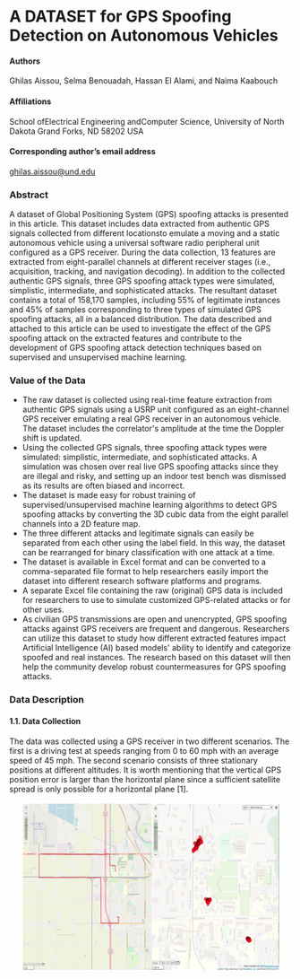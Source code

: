 # A DATASET for GPS Spoofing Detection on Autonomous Vehicles
#### Authors
Ghilas Aissou, Selma Benouadah, Hassan El Alami, and Naima Kaabouch
#### Affiliations
School ofElectrical Engineering andComputer Science, University of North Dakota Grand Forks, ND 58202
USA
#### Corresponding author’s email address
ghilas.aissou@und.edu
### Abstract
A dataset of Global Positioning System (GPS) spoofing attacks is presented in this article. This dataset includes data extracted 
from authentic GPS signals collected from different locationsto emulate a moving and a static autonomous vehicle using a universal
software radio peripheral unit configured as a GPS receiver. During the data collection, 13 features are extracted from eight-parallel 
channels at different receiver stages (i.e., acquisition, tracking, and navigation decoding). In addition to the collected authentic GPS 
signals, three GPS spoofing attack types were simulated, simplistic, intermediate, and sophisticated attacks. The resultant dataset 
contains a total of 158,170 samples, including 55% of legitimate instances and 45% of samples corresponding to three types of 
simulated GPS spoofing attacks, all in a balanced distribution. The data described and attached to this article can be used to 
investigate the effect of the GPS spoofing attack on the extracted features and contribute to the development of GPS spoofing attack 
detection techniques based on supervised and unsupervised machine learning.

### Value of the Data
- The raw dataset is collected using real-time feature extraction from authentic GPS signals using a USRP unit configured as 
an eight-channel GPS receiver emulating a real GPS receiver in an autonomous vehicle. The dataset includes the correlator's 
amplitude at the time the Doppler shift is updated.
- Using the collected GPS signals, three spoofing attack types were simulated: simplistic, intermediate, and sophisticated 
attacks. A simulation was chosen over real live GPS spoofing attacks since they are illegal and risky, and setting up an indoor 
test bench was dismissed as its results are often biased and incorrect.
- The dataset is made easy for robust training of supervised/unsupervised machine learning algorithms to detect GPS spoofing 
attacks by converting the 3D cubic data from the eight parallel channels into a 2D feature map.
- The three different attacks and legitimate signals can easily be separated from each other using the label field. In this way, 
the dataset can be rearranged for binary classification with one attack at a time.
- The dataset is available in Excel format and can be converted to a comma-separated file format to help researchers easily 
import the dataset into different research software platforms and programs.
- A separate Excel file containing the raw (original) GPS data is included for researchers to use to simulate customized GPS-related attacks or for other uses.
- As civilian GPS transmissions are open and unencrypted, GPS spoofing attacks against GPS receivers are frequent and 
dangerous. Researchers can utilize this dataset to study how different extracted features impact Artificial Intelligence (AI) 
based models' ability to identify and categorize spoofed and real instances. The research based on this dataset will then help 
the community develop robust countermeasures for GPS spoofing attacks.

### Data Description 
 
#### 1.1. Data Collection
The data was collected using a GPS receiver in two different scenarios. The first is a driving test at speeds ranging from 0 to 60 mph 
with an average speed of 45 mph. The second scenario consists of three stationary positions at different altitudes. It is worth 
mentioning that the vertical GPS position error is larger than the horizontal plane since a sufficient satellite spread is only possible 
for a horizontal plane [1].
<p align="center">
  <img width="460" height="300" src="https://github.com/ghilasaissou/A-DATASET-FOR-GPS-SPOOFING-DETECTION-ON-AUTONOMOUS-VEHICLES/blob/main/Screenshot%202022-11-21%20192901.png">
</p>
